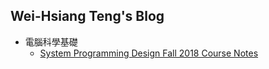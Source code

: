 ## Wei-Hsiang Teng's Blog

* 電腦科學基礎
  * [System Programming Design Fall 2018 Course Notes](https://weihsiangteng.github.io/System_Programming_Design_Fall2018/)
